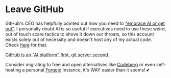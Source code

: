 # Leave GitHub

GitHub's CEO has helpfully pointed out how you need to ["embrace AI or get out"](https://www.businessinsider.com/github-ceo-developers-embrace-ai-or-get-out-2025-8). I personally doubt AI is so useful if executives need to use these weird, out of touch scare tactics to shove it down our throats, so this account exists solely out of necessity and doesn't host any of my actual code. Check [here](https://git.arielaw.ar/arisunz) for that.

[GitHub is an "AI platform" first, git server second](https://www.theregister.com/2025/08/11/github_head_ankles_as_microsoft/).

Consider migrating to free and open alternatives like [Codeberg](https://codeberg.org/) or even self-hosting a personal [Forgejo](https://forgejo.org/) instance, it's WAY easier than it seems! 💕
